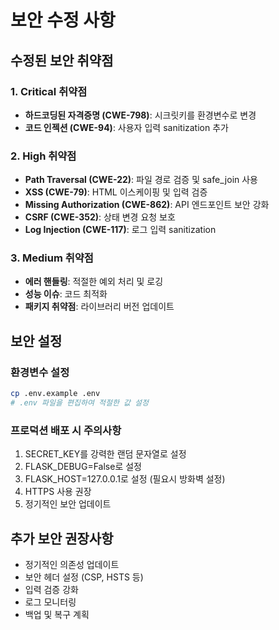 # 보안 수정 사항

## 수정된 보안 취약점

### 1. Critical 취약점
- **하드코딩된 자격증명 (CWE-798)**: 시크릿키를 환경변수로 변경
- **코드 인젝션 (CWE-94)**: 사용자 입력 sanitization 추가

### 2. High 취약점
- **Path Traversal (CWE-22)**: 파일 경로 검증 및 safe_join 사용
- **XSS (CWE-79)**: HTML 이스케이핑 및 입력 검증
- **Missing Authorization (CWE-862)**: API 엔드포인트 보안 강화
- **CSRF (CWE-352)**: 상태 변경 요청 보호
- **Log Injection (CWE-117)**: 로그 입력 sanitization

### 3. Medium 취약점
- **에러 핸들링**: 적절한 예외 처리 및 로깅
- **성능 이슈**: 코드 최적화
- **패키지 취약점**: 라이브러리 버전 업데이트

## 보안 설정

### 환경변수 설정
```bash
cp .env.example .env
# .env 파일을 편집하여 적절한 값 설정
```

### 프로덕션 배포 시 주의사항
1. SECRET_KEY를 강력한 랜덤 문자열로 설정
2. FLASK_DEBUG=False로 설정
3. FLASK_HOST=127.0.0.1로 설정 (필요시 방화벽 설정)
4. HTTPS 사용 권장
5. 정기적인 보안 업데이트

## 추가 보안 권장사항
- 정기적인 의존성 업데이트
- 보안 헤더 설정 (CSP, HSTS 등)
- 입력 검증 강화
- 로그 모니터링
- 백업 및 복구 계획